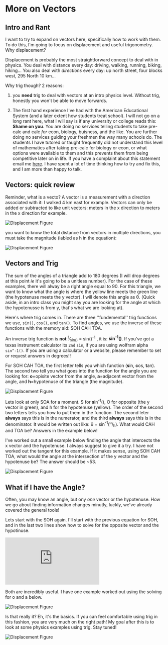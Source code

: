 # More on Vectors

## Intro and Rant

I want to try to expand on vectors here, specifically how to work with them. To do this, I'm going to focus on displacement and useful trigonometry. Why displacement? 

Displacement is probably the most straightforward concept to deal with in physics. You deal with distance every day: driving, walking, running, biking, hiking... You also deal with *directions* every day: up north street, four blocks west, 295 North 10 km...

Why trig though? 2 reasons:

1) you **need** trig to deal with vectors at an intro physics level. Without trig, honestly you won't be able to move forwards.

 2) The first hand experience I've had with the American Educational System (and a later extent how students treat school). I will not go on a long rant here, what I will say is if any university or college reads this: **Shame on you**. You are doing no services telling students to take pre-calc and calc *for* econ, biology, buisness, and the like. You are further doing no services guiding your freshmen the way many schools do. The students I have tutored or taught frequently did not understand this level of mathematics after taking pre-calc for biology or econ, or what options were available to them and this prevents them from being competitive later on in life. If you have a complaint about this statement email me <a href="l.m.sharp215@gmail.com">here</a>. I have spent a lot of time thinking how to try and fix this, and I am more than happy to talk.

## Vectors: quick review

Reminder, what is a vecto? A vector is a measurement with a direction associated with it: I walked 4 km east for example. Vectors can only be added or subtracted to like unit vectors: meters in the x direction to meters in the x direction for example.



![Displacement Figure](https://github.com/lms464/lms464.github.io/blob/master/_images/Vectors2/Vectors2.001.2.png?raw=trueIf)

 you want to know the total distance from vectors in multiple directions, you must take the magnitude (labled as h in the equation):

![Displacement Figure](https://github.com/lms464/lms464.github.io/blob/master/_images/Vectors2/Vectors2.001.3.png?raw=trueIf)



## Vectors and Trig

The sum of the angles of a triangle add to 180 degrees (I will drop degrees at this point *ie* it's going to be a unitless number). For the case of these examples, there will alway be a right angle equal to 90. For this triangle, we want to know what the angle is where the yellow line meets the green line (the hypotenuse meets the y vector). I will denote this angle as θ. (Quick aside, in an intro class you might say you are looking for the angle at which the hypotenusse is from y, that's what we are looking at).



Here's where trig comes in. There are three ''fundemental'' trig functions we use, ``sin()``, ``cos()``, and ``tan()``. To find angles, we use the inverse of these functions with the memory aid: SOH CAH TOA.  



An inverse trig function is **not** <sup>1</sup>&frasl;<sub>sin()</sub> = sin()<sup>-1</sup> , it is: **sin<sup>-1</sup>()**. If you've got a texas instrument calculator its ```2nd``` ```sin```, if you are using wolfram alpha ``sin^-1()``. If you are using a calculator or a website, please remember to set or request answers in degrees!!



For SOH CAH TOA, the first letter tells you which function (**s**in, **c**os, **t**an). The second two tell you what goes into the function for the angle you are looking for: **o**=opisite vector from the angle, **a**=adjacent vector from the angle, and **h**=hypotenuse of the triangle (the magnitude). 

![Displacement Figure](https://github.com/lms464/lms464.github.io/blob/master/_images/Vectors2/Vectors2.005.001.png?raw=trueIf)

Lets look at only SOA for a moment. S for **s**in<sup>-1</sup>(), O for opposite (the y vector in green), and h for the hypotenuse (yellow). The order of the second two letters tells you how to put them in the function. The second leter **always** says this is in the numerator, and the third **always** says this is in the denominator. It would be written out like: θ = sin<sup>-1</sup>(<sup>o</sup>/<sub>h</sub>). What would CAH and TOA be? Answers in the example below!



I've worked out a small example below finding the angle that intercects the x vector and the hypotenuse. I always suggest to give it a try. I have not worked out the tangent for this example. If it makes sense, using SOH CAH TOA, what would the angle at the intersection of the y vector and the hypotenuse be? The answer should be ~53.

![Displacement Figure](https://github.com/lms464/lms464.github.io/blob/master/_images/Vectors2/Vectors2.002.png?raw=trueIf)

## What if I have the Angle?

Often, you may know an angle, but ony *one*  vector or the hypotenuse. How we go about finding information changes minutly, luckly, we've already covered the general tools!

Lets start with the SOH again. I'll start with the previous equation for SOH, and in the last two lines show how to solve for the opposite vector and the hypotinuse. 

![Displacement Figure](https://github.com/lms464/lms464.github.io/blob/master/_images/Vectors2/Trig_Math_example.pdf?raw=trueIf)



Both are incredibly useful. I have one example worked out using the solving for o and a below. 

![Displacement Figure](/Users/liamsharp/github/LiamsBlog/_images/Vectors2/Vectors2.003.png)

Is that really it? Eh, it's the basics. If you can feel comfortable using trig in this fashion, you are very much on the right path! My goal after this is to look at some physics examples using trig. Stay tuned!



![Displacement Figure](/Users/liamsharp/github/LiamsBlog/_images/Vectors2/Vectors2.004.png)
